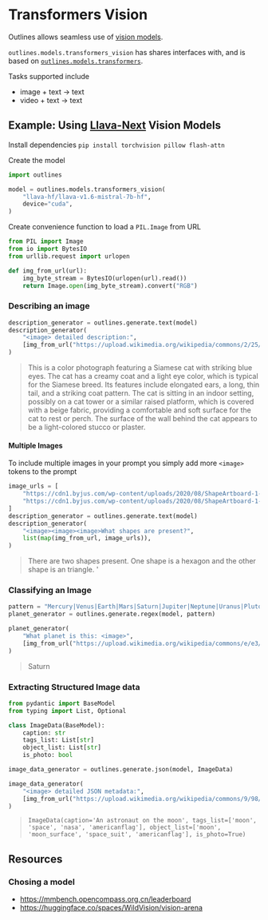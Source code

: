# Transformers Vision

Outlines allows seamless use of [vision models](https://huggingface.co/learn/computer-vision-course/en/unit4/multimodal-models/tasks-models-part1).

`outlines.models.transformers_vision` has shares interfaces with, and is based on [`outlines.models.transformers`](./transformers.md).

Tasks supported include

- image + text -> text
- video + text -> text



## Example: Using [Llava-Next](https://huggingface.co/docs/transformers/en/model_doc/llava_next) Vision Models

Install dependencies
`pip install torchvision pillow flash-attn`

Create the model
```python
import outlines

model = outlines.models.transformers_vision(
    "llava-hf/llava-v1.6-mistral-7b-hf",
	device="cuda",
)
```

Create convenience function to load a `PIL.Image` from URL
```python
from PIL import Image
from io import BytesIO
from urllib.request import urlopen

def img_from_url(url):
    img_byte_stream = BytesIO(urlopen(url).read())
    return Image.open(img_byte_stream).convert("RGB")
```

### Describing an image

```python
description_generator = outlines.generate.text(model)
description_generator(
    "<image> detailed description:",
    [img_from_url("https://upload.wikimedia.org/wikipedia/commons/2/25/Siam_lilacpoint.jpg")]
)
```

> This is a color photograph featuring a Siamese cat with striking blue eyes. The cat has a creamy coat and a light eye color, which is typical for the Siamese breed. Its features include elongated ears, a long, thin tail, and a striking coat pattern. The cat is sitting in an indoor setting, possibly on a cat tower or a similar raised platform, which is covered with a beige fabric, providing a comfortable and soft surface for the cat to rest or perch. The surface of the wall behind the cat appears to be a light-colored stucco or plaster.

#### Multiple Images

To include multiple images in your prompt you simply add more `<image>` tokens to the prompt

```python
image_urls = [
	"https://cdn1.byjus.com/wp-content/uploads/2020/08/ShapeArtboard-1-copy-3.png",  # triangle
	"https://cdn1.byjus.com/wp-content/uploads/2020/08/ShapeArtboard-1-copy-11.png",  # hexagon
]
description_generator = outlines.generate.text(model)
description_generator(
    "<image><image><image>What shapes are present?",
    list(map(img_from_url, image_urls)),
)
```

> There are two shapes present. One shape is a hexagon and the other shape is an triangle. '


### Classifying an Image

```python
pattern = "Mercury|Venus|Earth|Mars|Saturn|Jupiter|Neptune|Uranus|Pluto"
planet_generator = outlines.generate.regex(model, pattern)

planet_generator(
    "What planet is this: <image>",
    [img_from_url("https://upload.wikimedia.org/wikipedia/commons/e/e3/Saturn_from_Cassini_Orbiter_%282004-10-06%29.jpg")]
)
```

> Saturn


### Extracting Structured Image data

```python
from pydantic import BaseModel
from typing import List, Optional

class ImageData(BaseModel):
    caption: str
    tags_list: List[str]
    object_list: List[str]
    is_photo: bool

image_data_generator = outlines.generate.json(model, ImageData)

image_data_generator(
    "<image> detailed JSON metadata:",
    [img_from_url("https://upload.wikimedia.org/wikipedia/commons/9/98/Aldrin_Apollo_11_original.jpg")]
)
```

> `ImageData(caption='An astronaut on the moon', tags_list=['moon', 'space', 'nasa', 'americanflag'], object_list=['moon', 'moon_surface', 'space_suit', 'americanflag'], is_photo=True)`


## Resources

### Chosing a model
- https://mmbench.opencompass.org.cn/leaderboard
- https://huggingface.co/spaces/WildVision/vision-arena
